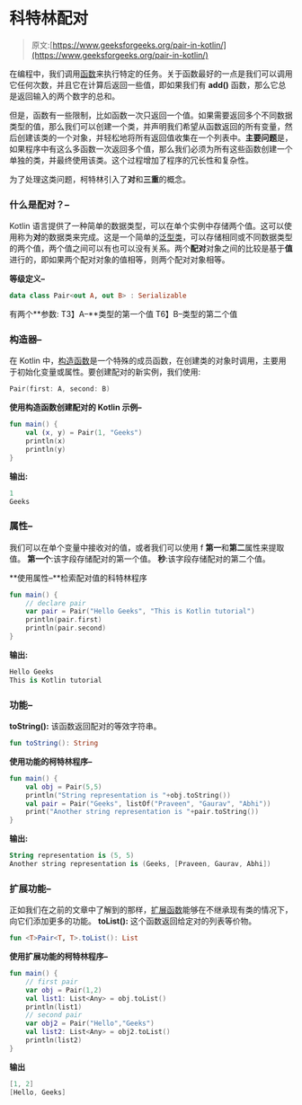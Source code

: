 # 科特林配对

> 原文:[https://www.geeksforgeeks.org/pair-in-kotlin/](https://www.geeksforgeeks.org/pair-in-kotlin/)

在编程中，我们调用[函数](https://www.geeksforgeeks.org/kotlin-functions/)来执行特定的任务。关于函数最好的一点是我们可以调用它任何次数，并且它在计算后返回一些值，即如果我们有 **add()** 函数，那么它总是返回输入的两个数字的总和。

但是，函数有一些限制，比如函数一次只返回一个值。如果需要返回多个不同数据类型的值，那么我们可以创建一个类，并声明我们希望从函数返回的所有变量，然后创建该类的一个对象，并轻松地将所有返回值收集在一个列表中。**主要问题**是，如果程序中有这么多函数一次返回多个值，那么我们必须为所有这些函数创建一个单独的类，并最终使用该类。这个过程增加了程序的冗长性和复杂性。

为了处理这类问题，柯特林引入了**对**和**三重**的概念。

### 什么是配对？–

Kotlin 语言提供了一种简单的数据类型，可以在单个实例中存储两个值。这可以使用称为**对**的数据类来完成。这是一个简单的[泛型类](https://www.geeksforgeeks.org/kotlin-generics/)，可以存储相同或不同数据类型的两个值，两个值之间可以有也可以没有关系。两个**配对**对象之间的比较是基于**值**进行的，即如果两个配对对象的值相等，则两个配对对象相等。

**等级定义–**

```kt
data class Pair<out A, out B> : Serializable

```

有两个**参数:
T3】A–**类型的第一个值
T6】B–类型的第二个值

### 构造器–

在 Kotlin 中，[构造函数](https://www.geeksforgeeks.org/kotlin-constructor/)是一个特殊的成员函数，在创建类的对象时调用，主要用于初始化变量或属性。要创建配对的新实例，我们使用:

```kt
Pair(first: A, second: B)
```

**使用构造函数创建配对的 Kotlin 示例–**

```kt
fun main() {
    val (x, y) = Pair(1, "Geeks")
    println(x)
    println(y)
}
```

**输出:**

```kt
1
Geeks

```

### 属性–

我们可以在单个变量中接收对的值，或者我们可以使用 f **第一**和**第二**属性来提取值。
**第一个**:该字段存储配对的第一个值。
**秒**:该字段存储配对的第二个值。

**使用属性–**检索配对值的科特林程序

```kt
fun main() {
    // declare pair
    var pair = Pair("Hello Geeks", "This is Kotlin tutorial")
    println(pair.first)
    println(pair.second)
}
```

**输出:**

```kt
Hello Geeks
This is Kotlin tutorial

```

### 功能–

**toString():** 该函数返回配对的等效字符串。

```kt
fun toString(): String

```

**使用功能的柯特林程序–**

```kt
fun main() {
    val obj = Pair(5,5)
    println("String representation is "+obj.toString())
    val pair = Pair("Geeks", listOf("Praveen", "Gaurav", "Abhi"))
    print("Another string representation is "+pair.toString())
}
```

**输出:**

```kt
String representation is (5, 5)
Another string representation is (Geeks, [Praveen, Gaurav, Abhi])

```

### 扩展功能–

正如我们在之前的文章中了解到的那样，[扩展函数](https://www.geeksforgeeks.org/kotlin-extension-function/)能够在不继承现有类的情况下，向它们添加更多的功能。
**toList():** 这个函数返回给定对的列表等价物。

```kt
fun <T>Pair<T, T>.toList(): List

```

**使用扩展功能的柯特林程序–**

```kt
fun main() {
    // first pair
    var obj = Pair(1,2)
    val list1: List<Any> = obj.toList()
    println(list1)
    // second pair
    var obj2 = Pair("Hello","Geeks")
    val list2: List<Any> = obj2.toList()
    println(list2)
}
```

**输出**

```kt
[1, 2]
[Hello, Geeks]

```